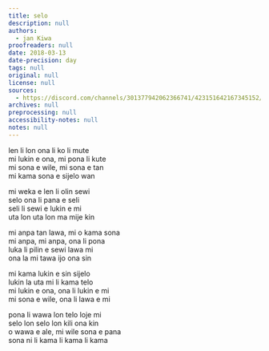 ```yaml
---
title: selo
description: null
authors:
  - jan Kiwa
proofreaders: null
date: 2018-03-13
date-precision: day
tags: null
original: null
license: null
sources:
  - https://discord.com/channels/301377942062366741/423151642167345152/423154399121244170
archives: null
preprocessing: null
accessibility-notes: null
notes: null
---
```


len li lon ona li ko li mute  \
mi lukin e ona, mi pona li kute  \
mi sona e wile, mi sona e tan  \
mi kama sona e sijelo wan

mi weka e len li olin sewi  \
selo ona li pana e seli  \
seli li sewi e lukin e mi  \
uta lon uta lon ma mije kin

mi anpa tan lawa, mi o kama sona  \
mi anpa, mi anpa, ona li pona  \
luka li pilin e sewi lawa mi  \
ona la mi tawa ijo ona sin

mi kama lukin e sin sijelo  \
lukin la uta mi li kama telo  \
mi lukin e ona, ona li lukin e mi  \
mi sona e wile, ona li lawa e mi

pona li wawa lon telo loje mi  \
selo lon selo lon kili ona kin  \
o wawa e ale, mi wile sona e pana  \
sona ni li kama li kama li kama
